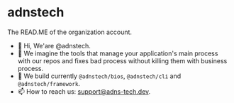 # adnstech
The READ.ME of the organization account.

- 👋 Hi, We'are @adnstech.
- 👀 We imagine the tools that manage your application's main process with our repos and fixes bad process without killing them with business process.
- 🌱 We build currently `@adnstech/bios`, `@adnstech/cli` and `@adnstech/framework`.
- 📫 How to reach us: <support@adns-tech.dev>.

<!---
...
--->
